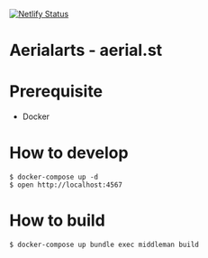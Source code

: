 [![Netlify Status](https://api.netlify.com/api/v1/badges/beb0eda9-566f-4d34-8700-71461d1be109/deploy-status)](https://app.netlify.com/sites/angry-dijkstra-60925f/deploys)

Aerialarts - aerial.st
======================

# Prerequisite

- Docker

# How to develop

```console
$ docker-compose up -d
$ open http://localhost:4567
```
# How to build

```console
$ docker-compose up bundle exec middleman build
```
